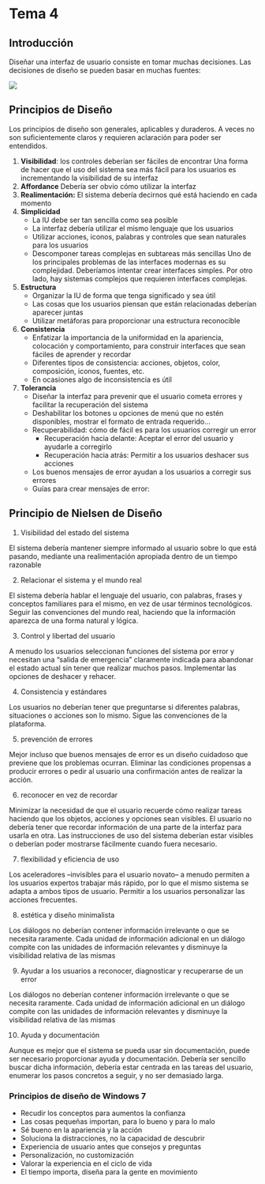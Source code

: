 # Tema 4
## Introducción 
Diseñar una interfaz de usuario consiste en tomar muchas decisiones. Las decisiones de diseño se pueden basar en muchas fuentes:

![](https://media.discordapp.net/attachments/705068953315311717/828982908059910204/unknown.png)

## Principios de Diseño 
Los principios de diseño son generales, aplicables y duraderos. A veces no son suficientemente claros y requieren aclaración para poder ser entendidos. 


 1. **Visibilidad**: los controles deberían ser fáciles de encontrar
Una forma de hacer que el uso del sistema sea más fácil para los usuarios es incrementando la visibilidad de su interfaz
 2. **Affordance** Debería ser obvio cómo utilizar la interfaz
 3. **Realimentación:** El sistema debería decirnos qué está haciendo en cada momento
 4. **Simplicidad**
	 - La IU debe ser tan sencilla como sea posible
	 - La interfaz debería utilizar el mismo lenguaje que los usuarios
	 - Utilizar acciones, iconos, palabras y controles que sean naturales para los usuarios
	 - Descomponer tareas complejas en subtareas más sencillas
Uno de los principales problemas de las interfaces modernas es su complejidad. Deberíamos intentar crear interfaces simples. Por otro lado, hay sistemas complejos que requieren interfaces complejas.
 5. **Estructura**
	 - Organizar la IU de forma que tenga significado y sea útil
	 - Las cosas que los usuarios piensan que están relacionadas deberían aparecer juntas
	 - Utilizar metáforas para proporcionar una estructura reconocible
 6. **Consistencia**
	 - Enfatizar la importancia de la uniformidad en la apariencia, colocación y comportamiento, para construir interfaces que sean fáciles de aprender y recordar
	 - Diferentes tipos de consistencia: acciones, objetos, color, composición, iconos, fuentes, etc.
	 - En ocasiones algo de inconsistencia es útil
 7. **Tolerancia**
	 - Diseñar la interfaz para prevenir que el usuario cometa errores y facilitar la recuperación del sistema
	 - Deshabilitar los botones u opciones de menú que no estén disponibles, mostrar el formato de entrada requerido…
	 - Recuperabilidad: cómo de fácil es para los usuarios corregir un error
		 - Recuperación hacia delante: Aceptar el error del usuario y ayudarle a corregirlo
		 - Recuperación hacia atrás: Permitir a los usuarios deshacer sus acciones
	 - Los buenos mensajes de error ayudan a los usuarios a corregir sus errores
	 - Guías para crear mensajes de error:

## Principio de Nielsen de Diseño

1. Visibilidad del estado del sistema

El sistema debería mantener siempre informado al usuario sobre lo que está pasando, mediante una realimentación apropiada dentro de un tiempo razonable

2. Relacionar el sistema y el mundo real

El sistema debería hablar el lenguaje del usuario, con palabras, frases y conceptos familiares para el mismo, en vez de usar términos tecnológicos. Seguir las convenciones del mundo real, haciendo que la información aparezca de una forma natural y lógica.

3. Control y libertad del usuario

A menudo los usuarios seleccionan funciones del sistema por error y necesitan una “salida de emergencia” claramente indicada para abandonar el estado actual sin tener que realizar muchos pasos. Implementar las opciones de deshacer y rehacer.	

4. Consistencia y estándares

Los usuarios no deberían tener que preguntarse si diferentes palabras, situaciones o acciones son lo mismo. Sigue las convenciones de la plataforma.

5. prevención de errores

Mejor incluso que buenos mensajes de error es un diseño cuidadoso que previene que los problemas ocurran. Eliminar las condiciones propensas a producir errores o pedir al usuario una confirmación antes de realizar la acción.

6. reconocer en vez de recordar

Minimizar la necesidad de que el usuario recuerde cómo realizar tareas haciendo que los objetos, acciones y opciones sean visibles. El usuario no debería tener que recordar información de una parte de la interfaz para usarla en otra. Las instrucciones de uso del sistema deberían estar visibles o deberían poder mostrarse fácilmente cuando fuera necesario.

7. flexibilidad y eficiencia de uso

Los aceleradores –invisibles para el usuario novato– a menudo permiten a los usuarios expertos trabajar más rápido, por lo que el mismo sistema se adapta a ambos tipos de usuario. Permitir a los usuarios personalizar las acciones frecuentes.

8. estética y diseño minimalista

Los diálogos no deberían contener información irrelevante o que se necesita raramente. Cada unidad de información adicional en un diálogo compite con las unidades de información relevantes y disminuye la visibilidad relativa de las mismas

9. Ayudar a los usuarios a reconocer, diagnosticar y recuperarse de un error

Los diálogos no deberían contener información irrelevante o que se necesita raramente. Cada unidad de información adicional en un diálogo compite con las unidades de información relevantes y disminuye la visibilidad relativa de las mismas

10. Ayuda y documentación

Aunque es mejor que el sistema se pueda usar sin documentación, puede ser necesario proporcionar ayuda y documentación. Debería ser sencillo buscar dicha información, debería estar centrada en las tareas del usuario, enumerar los pasos concretos a seguir, y no ser demasiado larga.
  
  

### Principios de diseño de Windows 7

- Recudir los conceptos para aumentos la confianza
- Las cosas pequeñas importan, para lo bueno y para lo malo
- Sé bueno en la apariencia y la acción
- Soluciona la distracciones, no la capacidad de descubrir
- Experiencia de usuario antes que consejos y preguntas
- Personalización, no customización
- Valorar la experiencia en el ciclo de vida
- El tiempo importa, diseña para la gente en movimiento
